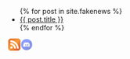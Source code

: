 <ul>
  {% for post in site.fakenews %}
    <li>
      <a href="{{ post.url }}">{{ post.title }}</a>
    </li>
  {% endfor %}
</ul>
<a href="https://news.ndev.tk/rss"><img border="0" alt="Subscribe to What's New" src="rss.png" width="25" height="25"><a href="https://discord.gg/kFRm5Dv"><img border="0" alt="Subscribe to What's New" src="discord.png" width="25" height="25">
